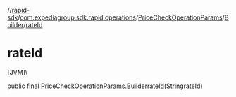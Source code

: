 //[rapid-sdk](../../../../index.md)/[com.expediagroup.sdk.rapid.operations](../../index.md)/[PriceCheckOperationParams](../index.md)/[Builder](index.md)/[rateId](rate-id.md)

# rateId

[JVM]\

public final [PriceCheckOperationParams.Builder](index.md)[rateId](rate-id.md)([String](https://docs.oracle.com/javase/8/docs/api/java/lang/String.html)rateId)
